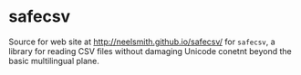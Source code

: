 # safecsv #

Source for web site at <http://neelsmith.github.io/safecsv/> for `safecsv`, a library  for reading CSV files without damaging Unicode conetnt beyond the basic multilingual plane.
